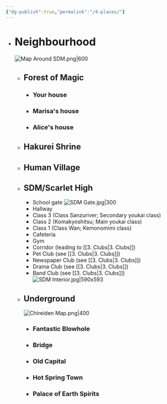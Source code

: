 ```yaml
---
{"dg-publish":true,"permalink":"/4-places/"}
---
```


- # Neighbourhood
	 ![Map Around SDM.png|600](/img/user/Images/Map%20Around%20SDM.png)
	- ## Forest of Magic
		- ### Your house
		- ### Marisa's house
		- ### Alice's house
	- ## Hakurei Shrine
	- ## Human Village
	- ## **SDM/Scarlet High**
		- School gate
		![SDM Gate.jpg|300](/img/user/Images/SDM%20Gate.jpg)
		- Hallway
		- Class 3 (Class Sanzuriver; Secondary youkai class)
		- Class 2 (Komakyoshitsu; Main youkai class)
		- Class 1 (Class Wan; Kemonomimi class)
		- Cafeteria
		- Gym
		- Corridor (leading to [[3. Clubs\|3. Clubs]])
		- Pet Club (see [[3. Clubs\|3. Clubs]])
		- Newspaper Club (see [[3. Clubs\|3. Clubs]])
		- Drama Club (see [[3. Clubs\|3. Clubs]])
		- Band Club (see [[3. Clubs\|3. Clubs]])
	![SDM Interior.jpg|590x593](/img/user/Images/SDM%20Interior.jpg)
	- ## Underground
		![Chireiden Map.png|400](/img/user/Images/Chireiden%20Map.png)
		- ### Fantastic Blowhole
		- ### Bridge
		- ### Old Capital
		- ### Hot Spring Town
		- ### Palace of Earth Spirits